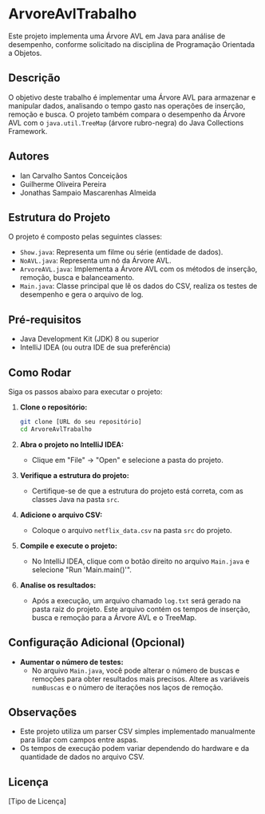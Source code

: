 # ArvoreAvlTrabalho

Este projeto implementa uma Árvore AVL em Java para análise de desempenho, conforme solicitado na disciplina de Programação Orientada a Objetos.

## Descrição

O objetivo deste trabalho é implementar uma Árvore AVL para armazenar e manipular dados, analisando o tempo gasto nas operações de inserção, remoção e busca. O projeto também compara o desempenho da Árvore AVL com o `java.util.TreeMap` (árvore rubro-negra) do Java Collections Framework.

## Autores

- Ian Carvalho Santos Conceiçãos
- Guilherme Oliveira Pereira
- Jonathas Sampaio Mascarenhas Almeida
  
## Estrutura do Projeto

O projeto é composto pelas seguintes classes:

-   `Show.java`: Representa um filme ou série (entidade de dados).
-   `NoAVL.java`: Representa um nó da Árvore AVL.
-   `ArvoreAVL.java`: Implementa a Árvore AVL com os métodos de inserção, remoção, busca e balanceamento.
-   `Main.java`: Classe principal que lê os dados do CSV, realiza os testes de desempenho e gera o arquivo de log.

## Pré-requisitos

-   Java Development Kit (JDK) 8 ou superior
-   IntelliJ IDEA (ou outra IDE de sua preferência)

## Como Rodar

Siga os passos abaixo para executar o projeto:

1.  **Clone o repositório:**

    ```bash
    git clone [URL do seu repositório]
    cd ArvoreAvlTrabalho
    ```

2.  **Abra o projeto no IntelliJ IDEA:**

    -   Clique em "File" -> "Open" e selecione a pasta do projeto.

3.  **Verifique a estrutura do projeto:**

    -   Certifique-se de que a estrutura do projeto está correta, com as classes Java na pasta `src`.

4.  **Adicione o arquivo CSV:**

    -   Coloque o arquivo `netflix_data.csv` na pasta `src` do projeto.

5.  **Compile e execute o projeto:**

    -   No IntelliJ IDEA, clique com o botão direito no arquivo `Main.java` e selecione "Run 'Main.main()'".

6.  **Analise os resultados:**

    -   Após a execução, um arquivo chamado `log.txt` será gerado na pasta raiz do projeto. Este arquivo contém os tempos de inserção, busca e remoção para a Árvore AVL e o TreeMap.

## Configuração Adicional (Opcional)

-   **Aumentar o número de testes:**
    -   No arquivo `Main.java`, você pode alterar o número de buscas e remoções para obter resultados mais precisos. Altere as variáveis `numBuscas` e o número de iterações nos laços de remoção.

## Observações

-   Este projeto utiliza um parser CSV simples implementado manualmente para lidar com campos entre aspas.
-   Os tempos de execução podem variar dependendo do hardware e da quantidade de dados no arquivo CSV.

## Licença

[Tipo de Licença]
